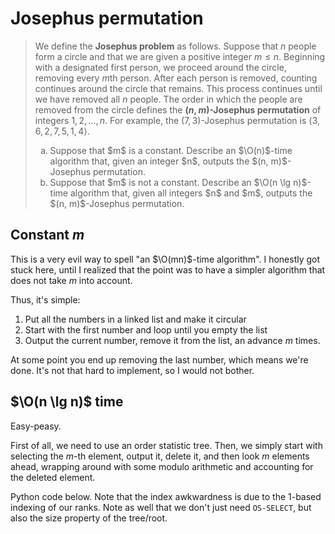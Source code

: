 # Josephus permutation

> We define the **Josephus problem** as follows. Suppose that $n$ people form a
> circle and that we are given a positive integer $m \le n$. Beginning with a
> designated first person, we proceed around the circle, removing every $m$th
> person. After each person is removed, counting continues around the circle
> that remains. This process continues until we have removed all $n$ people. The
> order in which the people are removed from the circle defines the
> **$(n,m)$-Josephus permutation** of integers $1, 2, \ldots, n$. For example,
> the $(7, 3)$-Josephus permutation is $\langle 3, 6, 2, 7, 5, 1, 4 \rangle$.
>
> <ol type="a">
>   <li>Suppose that $m$ is a constant. Describe an $\O(n)$-time algorithm that,
>   given an integer $n$, outputs the $(n, m)$-Josephus permutation.
>   <li>Suppose that $m$ is not a constant. Describe an $\O(n \lg n)$-time
>   algorithm that, given all integers $n$ and $m$, outputs the $(n,
>   m)$-Josephus permutation.
> </ol>

## Constant $m$

This is a very evil way to spell "an $\O(mn)$-time algorithm". I honestly got
stuck here, until I realized that the point was to have a simpler algorithm that
does not take $m$ into account.

Thus, it's simple:

1. Put all the numbers in a linked list and make it circular
2. Start with the first number and loop until you empty the list
3. Output the current number, remove it from the list, an advance $m$ times.

At some point you end up removing the last number, which means we're done. It's
not that hard to implement, so I would not bother.

## $\O(n \lg n)$ time

Easy-peasy.

First of all, we need to use an order statistic tree. Then, we simply start with
selecting the $m$-th element, output it, delete it, and then look $m$ elements
ahead, wrapping around with some modulo arithmetic and accounting for the
deleted element.

Python code below. Note that the index awkwardness is due to the 1-based
indexing of our ranks. Note as well that we don't just need `OS-SELECT`, but
also the size property of the tree/root.
